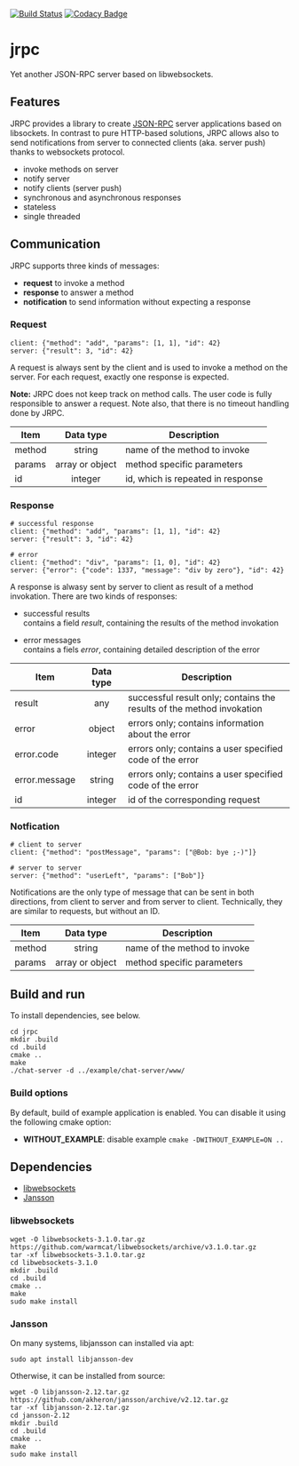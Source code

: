 [![Build Status](https://travis-ci.org/falk-werner/jrpc.svg?branch=master)](https://travis-ci.org/falk-werner/jrpc)
[![Codacy Badge](https://api.codacy.com/project/badge/Grade/1eb7cdd821704b7a9b5dee83c32ab541)](https://www.codacy.com/app/falk.werner/jrpc?utm_source=github.com&amp;utm_medium=referral&amp;utm_content=falk-werner/jrpc&amp;utm_campaign=Badge_Grade)

# jrpc

Yet another JSON-RPC server based on libwebsockets.

## Features

JRPC provides a library to create [JSON-RPC](https://www.jsonrpc.org/specification_v1) server applications based on libsockets.
In contrast to pure HTTP-based solutions, JRPC allows also to send notifications from server to 
connected clients (aka. server push) thanks to websockets protocol.

-   invoke methods on server
-   notify server
-   notify clients (server push)
-   synchronous and asynchronous responses
-   stateless
-   single threaded

## Communication

JRPC supports three kinds of messages:

-   **request** to invoke a method
-   **response** to answer a method
-   **notification** to send information without expecting a response

### Request

    client: {"method": "add", "params": [1, 1], "id": 42}
    server: {"result": 3, "id": 42}

A request is always sent by the client and is used to invoke a method on the server. For each request, exactly one response is expected.

**Note:** JRPC does not keep track on method calls. The user code is fully responsible to answer a request. Note also, that there is no timeout handling done by JRPC.

| Item        | Data type       | Description                       |
| ----------- |:---------------:| --------------------------------- |
| method      | string          | name of the method to invoke      |
| params      | array or object | method specific parameters        |
| id          | integer         | id, which is repeated in response |

### Response

    # successful response
    client: {"method": "add", "params": [1, 1], "id": 42}
    server: {"result": 3, "id": 42}

    # error
    client: {"method": "div", "params": [1, 0], "id": 42}
    server: {"error": {"code": 1337, "message": "div by zero"}, "id": 42}

A response is alwasy sent by server to client as result of a method invokation. There are two kinds of responses:

-   successful results  
    contains a field *result*, containing the results of the method invokation

-   error messages  
    contains a fiels *error*, containing detailed description of the error

| Item          | Data type | Description                                                           |
| ------------- |:---------:| --------------------------------------------------------------------- |
| result        | any       | successful result only; contains the results of the method invokation |
| error         | object    | errors only; contains information about the error                     |
| error.code    | integer   | errors only; contains a user specified code of the error              |
| error.message | string    | errors only; contains a user specified code of the error              |
| id            | integer   | id of the corresponding request                                       |

### Notfication

    # client to server
    client: {"method": "postMessage", "params": ["@Bob: bye ;-)"]}
    
    # server to server
    server: {"method": "userLeft", "params": ["Bob"]}

Notifications are the only type of message that can be sent in both directions, from client to server and from server to client. Technically, they are similar to requests, but without an ID.

| Item        | Data type       | Description                       |
| ----------- |:---------------:| --------------------------------- |
| method      | string          | name of the method to invoke      |
| params      | array or object | method specific parameters        |

## Build and run

To install dependencies, see below.

    cd jrpc
    mkdir .build
    cd .build
    cmake ..
    make
    ./chat-server -d ../example/chat-server/www/

### Build options

By default, build of example application is enabled. You can disable it using the following cmake option:

-   **WITHOUT_EXAMPLE**: disable example
    `cmake -DWITHOUT_EXAMPLE=ON ..`

## Dependencies

-   [libwebsockets](https://libwebsockets.org/)
-   [Jansson](https://jansson.readthedocs.io)

### libwebsockets

    wget -O libwebsockets-3.1.0.tar.gz https://github.com/warmcat/libwebsockets/archive/v3.1.0.tar.gz
    tar -xf libwebsockets-3.1.0.tar.gz
    cd libwebsockets-3.1.0
    mkdir .build
    cd .build
    cmake ..
    make
    sudo make install

### Jansson

On many systems, libjansson can installed via apt:
    
    sudo apt install libjansson-dev

Otherwise, it can be installed from source:
    
    wget -O libjansson-2.12.tar.gz https://github.com/akheron/jansson/archive/v2.12.tar.gz
    tar -xf libjansson-2.12.tar.gz
    cd jansson-2.12
    mkdir .build
    cd .build
    cmake ..
    make
    sudo make install